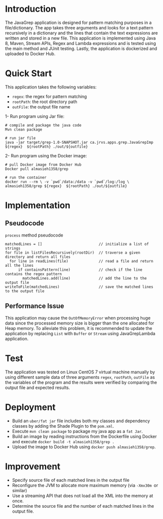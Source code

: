 # Introduction
The JavaGrep application is designed for pattern matching purposes in a file/dictionary.
The app takes three arguments and looks for a text pattern recursively in a dictionary and the lines that contain the text expressions are written and stored in a new file.
This application is implemented using Java 8, Maven, Stream APIs, Regex and Lambda expressions and is tested using the main method and JUnit testing. Lastly, the application is dockerized and uploaded to Docker Hub.

# Quick Start

This application takes the following variables:
- `regex`:  the regex for pattern matching
- `rootPath`: the root directory path
- `outFile`: the output file name
     
1- Run program using Jar file:
```
# compile and package the java code
Mvn clean package

# run jar file
java -jar target/grep-1.0-SNAPSHOT.jar ca.jrvs.apps.grep.JavaGrepImp ${regex}  ${rootPath} ./out/${outfile}
```

2- Run program using the Docker image:
```
# pull Docker image from Docker Hub
Docker pull almasieh1358/grep

# run the container
docker run --rm \ -v `pwd`/data:/data -v `pwd`/log:/log \ almasieh1358/grep ${regex}  ${rootPath} ./out/${outfile}

```

# Implementation
## Pseudocode 
`process` method pseudocode
```
matchedLines = []                          // initialize a list of strings
for file in listFilesRecursively(rootDir)  // traverse a given directory and return all files
  for line in readLines(file)              // read a file and return all the lines
      if containsPattern(line)             // check if the line contains the regex pattern
        matchedLines.add(line)             // add the line to the output file  
writeToFile(matchedLines)                  // save the matched lines to the output file
```
## Performance Issue
This application may cause the `OutOfMemoryError` when 
processing huge data since the processed memory size is bigger than 
the one allocated for Heap memory. To alleviate this problem, 
it is recommended to update the application by replacing `List` 
with `Buffer` or `Stream` using JavaGrepLambda application.

# Test
The application was tested on Linux CentOS 7 virtual 
machine manually by using different sample data of three 
arguments  `regex`, `rootPath`, `outFile` 
as the variables of the program and the results were 
verified by comparing the output file and expected results.

# Deployment
- Build an `uber/fat jar` file includes both my classes and dependency classes by adding the Shade Plugin to the `pom.xml`.
- Execute `mvn clean package` to package my  java app as a `fat Jar`.
- Build an image by reading instructions from the Dockerfile using Docker and execute ` docker build -t almasieh1358/grep . `
- Upload the image to Docker Hub using `docker push almasieh1358/grep`.

# Improvement
- Specify source file of each matched lines in the output file
- Reconfigure the JVM to allocate more maximum memory (via `-Xmx30m `or similar)
- Use a streaming API that does not load all the XML into the memory at once.
- Determine the source file and the number of each matched lines in the output file.